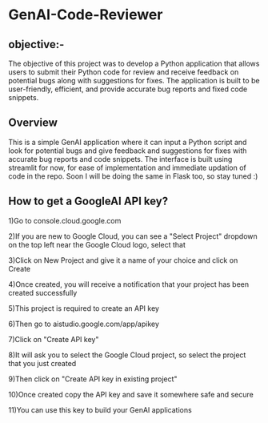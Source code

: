 # GenAI-Code-Reviewer
## objective:-
The objective of this project was to develop a Python application that allows users to submit their Python code for review and receive feedback on potential bugs along with suggestions for fixes. The application is built to be user-friendly, efficient, and provide accurate bug reports and fixed code snippets.
## Overview
This is a simple GenAI application where it can input a Python script and look for potential bugs and give feedback and suggestions for fixes with accurate bug reports and code snippets.
The interface is built using streamlit for now, for ease of implementation and immediate updation of code in the repo. Soon I will be doing the same in Flask too, so stay tuned :)

## How to get a GoogleAI API key?
1)Go to console.cloud.google.com

2)If you are new to Google Cloud, you can see a "Select Project" dropdown on the top left near the Google Cloud logo, select that

3)Click on New Project and give it a name of your choice and click on Create

4)Once created, you will receive a notification that your project has been created successfully

5)This project is required to create an API key

6)Then go to aistudio.google.com/app/apikey

7)Click on "Create API key"

8)It will ask you to select the Google Cloud project, so select the project that you just created

9)Then click on "Create API key in existing project"

10)Once created copy the API key and save it somewhere safe and secure

11)You can use this key to build your GenAI applications



